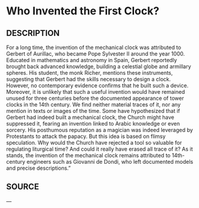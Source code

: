 # Who Invented the First Clock?

## DESCRIPTION
For a long time, the invention of the mechanical clock was attributed to Gerbert of Aurillac, who became Pope Sylvester II around the year 1000. Educated in mathematics and astronomy in Spain, Gerbert reportedly brought back advanced knowledge, building a celestial globe and armillary spheres. His student, the monk Richer, mentions these instruments, suggesting that Gerbert had the skills necessary to design a clock.
However, no contemporary evidence confirms that he built such a device. Moreover, it is unlikely that such a useful invention would have remained unused for three centuries before the documented appearance of tower clocks in the 14th century. We find neither material traces of it, nor any mention in texts or images of the time.
Some have hypothesized that if Gerbert had indeed built a mechanical clock, the Church might have suppressed it, fearing an invention linked to Arabic knowledge or even sorcery. His posthumous reputation as a magician was indeed leveraged by Protestants to attack the papacy.
But this idea is based on flimsy speculation. Why would the Church have rejected a tool so valuable for regulating liturgical time? And could it really have erased all trace of it?
As it stands, the invention of the mechanical clock remains attributed to 14th-century engineers such as Giovanni de Dondi, who left documented models and precise descriptions.”

## SOURCE
—

